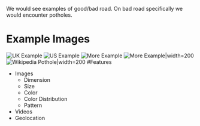 
We would see examples of good/bad road. On bad road specifically we would encounter potholes.

# Example Images
![UK Example](http://www.valeofglamorgan.gov.uk/Images/Vehicles%20and%20roads/Pothole.jpg)
![US Example](https://www.ncdot.gov/contact/report/pothole/images/pothole.jpg)
![More Example](https://cbsboston.files.wordpress.com/2018/01/pothole.jpg)
![More Example|width=200](https://www.telegraph.co.uk/content/dam/cars/2016/03/24/070213tyr_trans_NvBQzQNjv4BqZgEkZX3M936N5BQK4Va8Rd1_LE3c4DIRmB2hHE4OOWU.jpg)
![Wikipedia Pothole|width=200](https://upload.wikimedia.org/wikipedia/commons/thumb/9/94/Pothole.jpg/640px-Pothole.jpg)
#Features
  * Images
    * Dimension
    * Size
    * Color
    * Color Distribution
    * Pattern
  * Videos
  * Geolocation 

